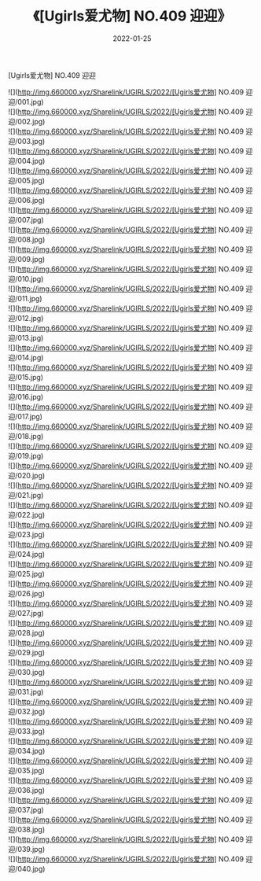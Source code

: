 ﻿---
layout: post
title:  《[Ugirls爱尤物] NO.409 迎迎》
date:   2022-01-25
img: http://img.660000.xyz/Sharelink/UGIRLS/2022/[Ugirls爱尤物] NO.409 迎迎/000.jpg
categories: [美女, 清纯, 唯美]
---

[Ugirls爱尤物] NO.409 迎迎

 ![](http://img.660000.xyz/Sharelink/UGIRLS/2022/[Ugirls爱尤物] NO.409 迎迎/001.jpg) <br>![](http://img.660000.xyz/Sharelink/UGIRLS/2022/[Ugirls爱尤物] NO.409 迎迎/002.jpg) <br>![](http://img.660000.xyz/Sharelink/UGIRLS/2022/[Ugirls爱尤物] NO.409 迎迎/003.jpg) <br>![](http://img.660000.xyz/Sharelink/UGIRLS/2022/[Ugirls爱尤物] NO.409 迎迎/004.jpg) <br>![](http://img.660000.xyz/Sharelink/UGIRLS/2022/[Ugirls爱尤物] NO.409 迎迎/005.jpg) <br>![](http://img.660000.xyz/Sharelink/UGIRLS/2022/[Ugirls爱尤物] NO.409 迎迎/006.jpg) <br>![](http://img.660000.xyz/Sharelink/UGIRLS/2022/[Ugirls爱尤物] NO.409 迎迎/007.jpg) <br>![](http://img.660000.xyz/Sharelink/UGIRLS/2022/[Ugirls爱尤物] NO.409 迎迎/008.jpg) <br>![](http://img.660000.xyz/Sharelink/UGIRLS/2022/[Ugirls爱尤物] NO.409 迎迎/009.jpg) <br>![](http://img.660000.xyz/Sharelink/UGIRLS/2022/[Ugirls爱尤物] NO.409 迎迎/010.jpg) <br>![](http://img.660000.xyz/Sharelink/UGIRLS/2022/[Ugirls爱尤物] NO.409 迎迎/011.jpg) <br>![](http://img.660000.xyz/Sharelink/UGIRLS/2022/[Ugirls爱尤物] NO.409 迎迎/012.jpg) <br>![](http://img.660000.xyz/Sharelink/UGIRLS/2022/[Ugirls爱尤物] NO.409 迎迎/013.jpg) <br>![](http://img.660000.xyz/Sharelink/UGIRLS/2022/[Ugirls爱尤物] NO.409 迎迎/014.jpg) <br>![](http://img.660000.xyz/Sharelink/UGIRLS/2022/[Ugirls爱尤物] NO.409 迎迎/015.jpg) <br>![](http://img.660000.xyz/Sharelink/UGIRLS/2022/[Ugirls爱尤物] NO.409 迎迎/016.jpg) <br>![](http://img.660000.xyz/Sharelink/UGIRLS/2022/[Ugirls爱尤物] NO.409 迎迎/017.jpg) <br>![](http://img.660000.xyz/Sharelink/UGIRLS/2022/[Ugirls爱尤物] NO.409 迎迎/018.jpg) <br>![](http://img.660000.xyz/Sharelink/UGIRLS/2022/[Ugirls爱尤物] NO.409 迎迎/019.jpg) <br>![](http://img.660000.xyz/Sharelink/UGIRLS/2022/[Ugirls爱尤物] NO.409 迎迎/020.jpg) <br>![](http://img.660000.xyz/Sharelink/UGIRLS/2022/[Ugirls爱尤物] NO.409 迎迎/021.jpg) <br>![](http://img.660000.xyz/Sharelink/UGIRLS/2022/[Ugirls爱尤物] NO.409 迎迎/022.jpg) <br>![](http://img.660000.xyz/Sharelink/UGIRLS/2022/[Ugirls爱尤物] NO.409 迎迎/023.jpg) <br>![](http://img.660000.xyz/Sharelink/UGIRLS/2022/[Ugirls爱尤物] NO.409 迎迎/024.jpg) <br>![](http://img.660000.xyz/Sharelink/UGIRLS/2022/[Ugirls爱尤物] NO.409 迎迎/025.jpg) <br>![](http://img.660000.xyz/Sharelink/UGIRLS/2022/[Ugirls爱尤物] NO.409 迎迎/026.jpg) <br>![](http://img.660000.xyz/Sharelink/UGIRLS/2022/[Ugirls爱尤物] NO.409 迎迎/027.jpg) <br>![](http://img.660000.xyz/Sharelink/UGIRLS/2022/[Ugirls爱尤物] NO.409 迎迎/028.jpg) <br>![](http://img.660000.xyz/Sharelink/UGIRLS/2022/[Ugirls爱尤物] NO.409 迎迎/029.jpg) <br>![](http://img.660000.xyz/Sharelink/UGIRLS/2022/[Ugirls爱尤物] NO.409 迎迎/030.jpg) <br>![](http://img.660000.xyz/Sharelink/UGIRLS/2022/[Ugirls爱尤物] NO.409 迎迎/031.jpg) <br>![](http://img.660000.xyz/Sharelink/UGIRLS/2022/[Ugirls爱尤物] NO.409 迎迎/032.jpg) <br>![](http://img.660000.xyz/Sharelink/UGIRLS/2022/[Ugirls爱尤物] NO.409 迎迎/033.jpg) <br>![](http://img.660000.xyz/Sharelink/UGIRLS/2022/[Ugirls爱尤物] NO.409 迎迎/034.jpg) <br>![](http://img.660000.xyz/Sharelink/UGIRLS/2022/[Ugirls爱尤物] NO.409 迎迎/035.jpg) <br>![](http://img.660000.xyz/Sharelink/UGIRLS/2022/[Ugirls爱尤物] NO.409 迎迎/036.jpg) <br>![](http://img.660000.xyz/Sharelink/UGIRLS/2022/[Ugirls爱尤物] NO.409 迎迎/037.jpg) <br>![](http://img.660000.xyz/Sharelink/UGIRLS/2022/[Ugirls爱尤物] NO.409 迎迎/038.jpg) <br>![](http://img.660000.xyz/Sharelink/UGIRLS/2022/[Ugirls爱尤物] NO.409 迎迎/039.jpg) <br>![](http://img.660000.xyz/Sharelink/UGIRLS/2022/[Ugirls爱尤物] NO.409 迎迎/040.jpg) <br>